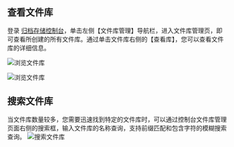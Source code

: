 ## 查看文件库
登录 [归档存储控制台](https://console.cloud.tencent.com/cas)，单击左侧【文件库管理】导航栏，进入文件库管理页，即可查看所创建的所有文件库。通过单击文件库右侧的【查看库】，您可以查看文件库的详细信息。

![浏览文件库](https://main.qcloudimg.com/raw/0de27b3ee6f89f1b169f220a9410e122.png)

![浏览文件库](https://main.qcloudimg.com/raw/f091789089ee9b75cfb97b901b54eebc.png)

## 搜索文件库
当文件库数量较多，您需要迅速找到特定的文件库时，可以通过控制台文件库管理页面右侧的搜索框，输入文件库的名称查询，支持前缀匹配和包含字符的模糊搜索查询。
![搜索文件库](https://main.qcloudimg.com/raw/a18df66a271b98955136960bc5111536.png)
